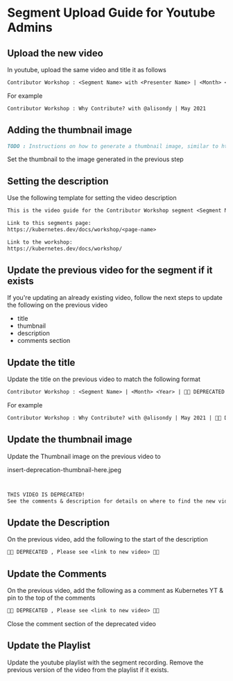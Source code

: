 # Segment Upload Guide for Youtube Admins

## Upload the new video

In youtube, upload the same video and title it as follows

```txt
Contributor Workshop : <Segment Name> with <Presenter Name> | <Month> <Year>
```

For example

```txt
Contributor Workshop : Why Contribute? with @alisondy | May 2021
```

## Adding the thumbnail image

```markdown
TODO : Instructions on how to generate a thumbnail image, similar to https://gist.github.com/alisondy/e4ff3b483a32330ade0c880b4a4a10b1
```

Set the thumbnail to the image generated in the previous step

## Setting the description

Use the following template for setting the video description

```txt
This is the video guide for the Contributor Workshop segment <Segment Name>

Link to this segments page:
https://kubernetes.dev/docs/workshop/<page-name>

Link to the workshop:
https://kubernetes.dev/docs/workshop/
```

## Update the previous video for the segment if it exists

If you're updating an already existing video, follow the next steps to update the following on the previous video

- title
- thumbnail
- description
- comments section

## Update the title

Update the title on the previous video to match the following format

```txt
Contributor Workshop : <Segment Name> | <Month> <Year> | 🚨🚨 DEPRECATED 🚨🚨
```

For example

```txt
Contributor Workshop : Why Contribute? with @alisondy | May 2021 | 🚨🚨 DEPRECATED 🚨🚨
```

## Update the thumbnail image

Update the Thumbnail image on the previous video to

insert-deprecation-thumbnail-here.jpeg

```txt


THIS VIDEO IS DEPRECATED!
See the comments & description for details on where to find the new video guide!


```

## Update the Description

On the previous video, add the following to the start of the description

```txt
🚨🚨 DEPRECATED , Please see <link to new video> 🚨🚨
```

## Update the Comments

On the previous video, add the following as a comment as Kubernetes YT & pin to the top of the comments

```txt
🚨🚨 DEPRECATED , Please see <link to new video> 🚨🚨
```

Close the comment section of the deprecated video

## Update the Playlist

Update the youtube playlist with the segment recording. Remove the previous version of the video from the playlist if it exists.
